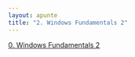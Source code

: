 ```yaml
---
layout: apunte
title: "2. Windows Fundamentals 2"
---
```


[0. Windows Fundamentals 2](/apuntes/thm/1-pre-security/5-windows-fundamentals/2-windows-fundamentals-part-2/0-windows-fundamentals-2/)